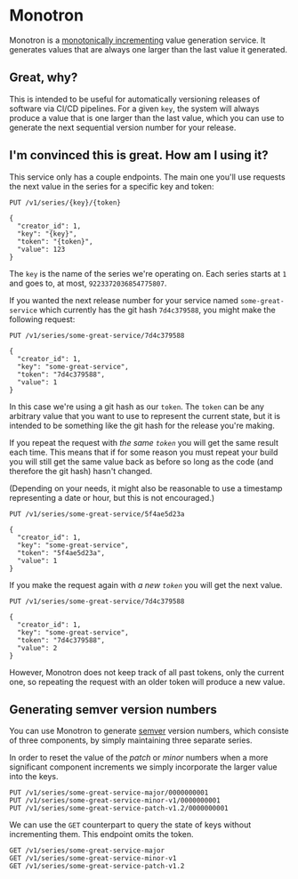 # Monotron
Monotron is a [monotonically incrementing](https://en.wikipedia.org/wiki/Monotonic_function) value generation service. It generates values that are always one larger than the last value it generated.

## Great, why?
This is intended to be useful for automatically versioning releases of software via CI/CD pipelines. For a given `key`, the system will always produce a value that is one larger than the last value, which you can use to generate the next sequential version number for your release.

## I'm convinced this is great. How am I using it?
This service only has a couple endpoints. The main one you'll use requests the next value in the series for a specific key and token:

```
PUT /v1/series/{key}/{token}

{
  "creator_id": 1,
  "key": "{key}",
  "token": "{token}",
  "value": 123
}
```

The `key` is the name of the series we're operating on. Each series starts at `1` and goes to, at most, `9223372036854775807`.

If you wanted the next release number for your service named `some-great-service` which currently has the git hash `7d4c379588`, you might make the following request:

```
PUT /v1/series/some-great-service/7d4c379588

{
  "creator_id": 1,
  "key": "some-great-service",
  "token": "7d4c379588",
  "value": 1
}
```

In this case we're using a git hash as our `token`. The `token` can be any arbitrary value that you want to use to represent the current state, but it is intended to be something like the git hash for the release you're making.

If you repeat the request with _the same `token`_ you will get the same result each time. This means that if for some reason you must repeat your build you will still get the same value back as before so long as the code (and therefore the git hash) hasn't changed.

(Depending on your needs, it might also be reasonable to use a timestamp representing a date or hour, but this is not encouraged.)

```
PUT /v1/series/some-great-service/5f4ae5d23a

{
  "creator_id": 1,
  "key": "some-great-service",
  "token": "5f4ae5d23a",
  "value": 1
}
```

If you make the request again with _a new `token`_ you will get the next value.

```
PUT /v1/series/some-great-service/7d4c379588

{
  "creator_id": 1,
  "key": "some-great-service",
  "token": "7d4c379588",
  "value": 2
}
```

However, Monotron does not keep track of all past tokens, only the current one, so repeating the request with an older token will produce a new value.

## Generating semver version numbers
You can use Monotron to generate [semver](https://semver.org/) version numbers, which consiste of three components, by simply maintaining three separate series.

In order to reset the value of the _patch_ or _minor_ numbers when a more significant component increments we simply incorporate the larger value into  the keys.

```
PUT /v1/series/some-great-service-major/0000000001
PUT /v1/series/some-great-service-minor-v1/0000000001
PUT /v1/series/some-great-service-patch-v1.2/0000000001
```

We can use the `GET` counterpart to query the state of keys without incrementing them. This endpoint omits the token.

```
GET /v1/series/some-great-service-major
GET /v1/series/some-great-service-minor-v1
GET /v1/series/some-great-service-patch-v1.2
```

